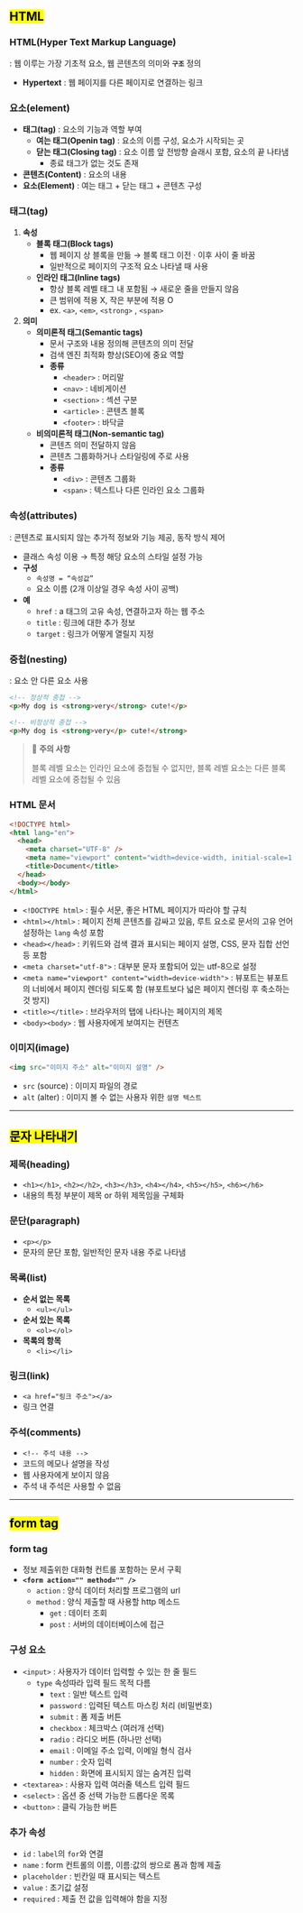 ## <mark color="#fbc956">HTML</mark>

### HTML(Hyper Text Markup Language)

: 웹 이루는 가장 기초적 요소, 웹 콘텐츠의 의미와 **`구조`** 정의

- **Hypertext**
  : 웹 페이지를 다른 페이지로 연결하는 링크

### 요소(element)

- **태그(tag)** : 요소의 기능과 역할 부여
  - **여는 태그(Openin tag)** : 요소의 이름 구성, 요소가 시작되는 곳
  - **닫는 태그(Closing tag)** : 요소 이름 앞 전방향 슬래시 포함, 요소의 끝 나타냄
    - 종료 태그가 없는 것도 존재
- **콘텐츠(Content)** : 요소의 내용
- **요소(Element)** : 여는 태그 + 닫는 태그 + 콘텐츠 구성

### 태그(tag)

1. **속성**
   - **블록 태그(Block tags)**
     - 웹 페이지 상 블록을 만듦 → 블록 태그 이전 · 이후 사이 줄 바꿈
     - 일반적으로 페이지의 구조적 요소 나타낼 때 사용
   - **인라인 태그(Inline tags)**
     - 항상 블록 레벨 태그 내 포함됨 → 새로운 줄을 만들지 않음
     - 큰 범위에 적용 X, 작은 부분에 적용 O
     - ex. `<a>`, `<em>`, `<strong>` , `<span>`
2. **의미**
   - **의미론적 태그(Semantic tags)**
     - 문서 구조와 내용 정의해 콘텐츠의 의미 전달
     - 검색 엔진 최적화 향상(SEO)에 중요 역할
     - **종류**
       - `<header>` : 머리말
       - `<nav>` : 네비게이션
       - `<section>` : 섹션 구분
       - `<article>` : 콘텐츠 블록
       - `<footer>` : 바닥글
   - **비의미론적 태그(Non-semantic tag)**
     - 콘텐츠 의미 전달하지 않음
     - 콘텐츠 그룹화하거나 스타일링에 주로 사용
     - **종류**
       - `<div>` : 콘텐츠 그룹화
       - `<span>` : 텍스트나 다른 인라인 요소 그룹화

### 속성(attributes)

: 콘텐츠로 표시되지 않는 추가적 정보와 기능 제공, 동작 방식 제어

- 클래스 속성 이용 → 특정 해당 요소의 스타일 설정 가능
- **구성**
  - `속성명 = “속성값”`
  - 요소 이름 (2개 이상일 경우 속성 사이 공백)
- **예**
  - `href` : a 태그의 고유 속성, 연결하고자 하는 웹 주소
  - `title` : 링크에 대한 추가 정보
  - `target` : 링크가 어떻게 열릴지 지정

### 중첩(nesting)

: 요소 안 다른 요소 사용

```html
<!-- 정상적 중첩 -->
<p>My dog is <strong>very</strong> cute!</p>

<!-- 비정상적 중첩 -->
<p>My dog is <strong>very</p> cute!</strong>
```

> 🚫 **주의 사항**
>
> 블록 레벨 요소는 인라인 요소에 중첩될 수 없지만, 블록 레벨 요소는 다른 블록 레벨 요소에 중첩될 수 있음

### HTML 문서

```html
<!DOCTYPE html>
<html lang="en">
  <head>
    <meta charset="UTF-8" />
    <meta name="viewport" content="width=device-width, initial-scale=1.0" />
    <title>Document</title>
  </head>
  <body></body>
</html>
```

- `<!DOCTYPE html>` : 필수 서문, 좋은 HTML 페이지가 따라야 할 규칙
- `<html></html>` : 페이지 전체 콘텐츠를 감싸고 있음, 루트 요소로 문서의 고유 언어 설정하는 `lang` 속성 포함
- `<head></head>` : 키워드와 검색 결과 표시되는 페이지 설명, CSS, 문자 집합 선언 등 포함
- `<meta charset="utf-8">` : 대부분 문자 포함되어 있는 utf-8으로 설정
- `<meta name="viewport" content="width=device-width">` : 뷰포트는 뷰포트의 너비에서 페이지 렌더링 되도록 함 (뷰포트보다 넓은 페이지 렌더링 후 축소하는 것 방지)
- `<title></title>` : 브라우저의 탭에 나타나는 페이지의 제목
- `<body><body>` : 웹 사용자에게 보여지는 컨텐츠

### 이미지(image)

```html
<img src="이미지 주소" alt="이미지 설명" />
```

- `src` (source) : 이미지 파일의 경로
- `alt` (alter) : 이미지 볼 수 없는 사용자 위한 `설명 텍스트`

---

## <mark color="#fbc956">문자 나타내기</mark>

### 제목(heading)

- `<h1></h1>`, `<h2></h2>`, `<h3></h3>`, `<h4></h4>`, `<h5></h5>`, `<h6></h6>`
- 내용의 특정 부분이 제목 or 하위 제목임을 구체화

### 문단(paragraph)

- `<p></p>`
- 문자의 문단 포함, 일반적인 문자 내용 주로 나타냄

### 목록(list)

- **순서 없는 목록**
  - `<ul></ul>`
- **순서 있는 목록**
  - `<ol></ol>`
- **목록의 항목**
  - `<li></li>`

### 링크(link)

- `<a href="링크 주소"></a>`
- 링크 연결

### 주석(comments)

- `<!-- 주석 내용 -->`
- 코드의 메모나 설명을 작성
- 웹 사용자에게 보이지 않음
- 주석 내 주석은 사용할 수 없음

---

## <mark color="#fbc956">form tag</mark>

### form tag

- 정보 제출위한 대화형 컨트롤 포함하는 문서 구획
- **`<form action="" method="" />`**
  - `action` : 양식 데이터 처리할 프로그램의 url
  - `method` : 양식 제출할 때 사용할 http 메소드
    - `get` : 데이터 조회
    - `post` : 서버의 데이터베이스에 접근

### 구성 요소

- `<input>` : 사용자가 데이터 입력할 수 있는 한 줄 필드
  - `type` 속성따라 입력 필드 목적 다름
    - `text` : 일반 텍스트 입력
    - `password` : 입력된 텍스트 마스킹 처리 (비밀번호)
    - `submit` : 폼 제출 버튼
    - `checkbox` : 체크박스 (여러개 선택)
    - `radio` : 라디오 버튼 (하나만 선택)
    - `email` : 이메일 주소 입력, 이메일 형식 검사
    - `number` : 숫자 입력
    - `hidden` : 화면에 표시되지 않는 숨겨진 입력
- `<textarea>` : 사용자 입력 여러줄 텍스트 입력 필드
- `<select>` : 옵션 중 선택 가능한 드롭다운 목록
- `<button>` : 클릭 가능한 버튼

### 추가 속성

- `id` : `label`의 `for`와 연결
- `name` : form 컨트롤의 이름, 이름:값의 쌍으로 폼과 함께 제출
- `placeholder` : 빈칸일 때 표시되는 텍스트
- `value` : 초기값 설정
- `required` : 제출 전 값을 입력해야 함을 지정
